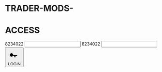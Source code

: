 # TRADER-MODS-

<!DOCTYPE html>
<html lang="en">
<head>
<meta charset="UTF-8" />
<meta name="viewport" content="width=device-width, initial-scale=1" />
<title>Hacker Theme Login</title>
<style>
  @import url('https://fonts.googleapis.com/css2?family=Share+Tech+Mono&display=swap');

  /* Background with falling code effect */
  body {
    margin: 0;
    height: 100vh;
    background: black;
    overflow: hidden;
    font-family: 'Share Tech Mono', monospace;
    color: #00ff00;
    display: flex;
    justify-content: center;
    align-items: center;
  }

  /* Falling code lines */
  .code-rain {
    position: fixed;
    top: 0;
    left: 0;
    width: 100%;
    height: 100%;
    pointer-events: none;
    z-index: 0;
  }

  .code-rain span {
    position: absolute;
    top: -100px;
    color: #00ff00;
    font-size: 14px;
    user-select: none;
    animation-name: fall;
    animation-timing-function: linear;
    animation-iteration-count: infinite;
  }

  @keyframes fall {
    0% {
      top: -100px;
      opacity: 1;
    }
    100% {
      top: 110vh;
      opacity: 0;
    }
  }

  /* Login container */
  .login-container {
    position: relative;
    background: rgba(0, 0, 0, 0.85);
    border: 2px solid #00ff00;
    padding: 40px 50px;
    border-radius: 12px;
    box-shadow: 0 0 20px #00ff00;
    width: 320px;
    z-index: 1;
  }

  .login-container h1 {
    text-align: center;
    margin-bottom: 30px;
    font-weight: 700;
    font-size: 2rem;
    letter-spacing: 3px;
    text-shadow: 0 0 8px #00ff00;
  }

  label {
    display: block;
    margin-bottom: 8px;
    font-size: 0.9rem;
    letter-spacing: 1.5px;
  }

  input[type="text"],
  input[type="password"] {
    width: 100%;
    padding: 12px 15px;
    margin-bottom: 25px;
    background: black;
    border: 1.5px solid #00ff00;
    border-radius: 6px;
    color: #00ff00;
    font-size: 1rem;
    font-family: 'Share Tech Mono', monospace;
    outline: none;
    transition: box-shadow 0.3s ease;
  }

  input[type="text"]:focus,
  input[type="password"]:focus {
    box-shadow: 0 0 10px #00ff00;
    border-color: #00ff00;
  }

  /* Login button with key icon */
  .login-btn {
    position: relative;
    width: 100%;
    padding: 14px 0;
    background: transparent;
    border: 2px solid #00ff00;
    border-radius: 8px;
    color: #00ff00;
    font-size: 1.1rem;
    font-weight: 700;
    cursor: pointer;
    font-family: 'Share Tech Mono', monospace;
    overflow: hidden;
    transition: background 0.3s ease, color 0.3s ease;
    display: flex;
    justify-content: center;
    align-items: center;
    gap: 10px;
  }

  .login-btn:hover {
    background: #00ff00;
    color: black;
    box-shadow: 0 0 15px #00ff00;
  }

  /* Key icon */
  .key-icon {
    width: 20px;
    height: 20px;
    stroke: currentColor;
    stroke-width: 2;
    fill: none;
    animation: pulse 2s infinite;
    transition: transform 0.3s ease;
  }

  .login-btn:hover .key-icon {
    animation: pulse-fast 0.6s infinite;
    transform: scale(1.2);
  }

  @keyframes pulse {
    0%, 100% {
      stroke-opacity: 1;
      filter: drop-shadow(0 0 3px #00ff00);
    }
    50% {
      stroke-opacity: 0.5;
      filter: drop-shadow(0 0 10px #00ff00);
    }
  }

  @keyframes pulse-fast {
    0%, 100% {
      stroke-opacity: 1;
      filter: drop-shadow(0 0 6px #00ff00);
    }
    50% {
      stroke-opacity: 0.3;
      filter: drop-shadow(0 0 20px #00ff00);
    }
  }
</style>
</head>
<body>

<div class="code-rain" aria-hidden="true"></div>

<div class="login-container" role="main" aria-label="Login form">
  <h1>ACCESS</h1>
  <form id="loginForm" autocomplete="off">
    <label for="username">8234022</label>
    <input type="text" id="username" name="username" required autocomplete="username" spellcheck="false" />
    <label for="password">8234022</label>

<input type="password" id="password" name="password" required autocomplete="current-password" />
    <button type="submit" class="login-btn" aria-label="Login">
      <svg class="key-icon" viewBox="0 0 24 24" aria-hidden="true" focusable="false">
        <circle cx="7" cy="12" r="3"></circle>
        <path d="M10 12h7v2h-3v2h-2v-2h-2v-2z"></path>
      </svg>
      LOGIN
    </button>
  </form>
</div>

<script>
  // Generate falling code rain effect
  const codeRain = document.querySelector('.code-rain');
  const letters = 'ABCDEFGHIJKLMNOPQRSTUVWXYZ0123456789@#$%^&*()';

  function createCodeSpan() {
    const span = document.createElement('span');
    span.textContent = letters.charAt(Math.floor(Math.random() * letters.length));
    span.style.left = Math.random() * 100 + 'vw';
    span.style.animationDuration = (5 + Math.random() * 10) + 's';
    span.style.fontSize = (12 + Math.random() * 14) + 'px';
    span.style.opacity = Math.random();
    return span;
  }

  for (let i = 0; i < 150; i++) {
    codeRain.appendChild(createCodeSpan());
  }

  // Simple login form demo
  const form = document.getElementById('loginForm');
  form.addEventListener('submit', e => {
    e.preventDefault();
    alert(Welcome, ${form.username.value}!);
  });
</script>

</body>
</html>
